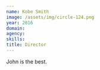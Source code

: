 ```yaml
---
name: Kobe Smith
image: /assets/img/circle-124.png
year: 2016
domain:
agency:
skills:
title: Director
---
```


John is the best.

